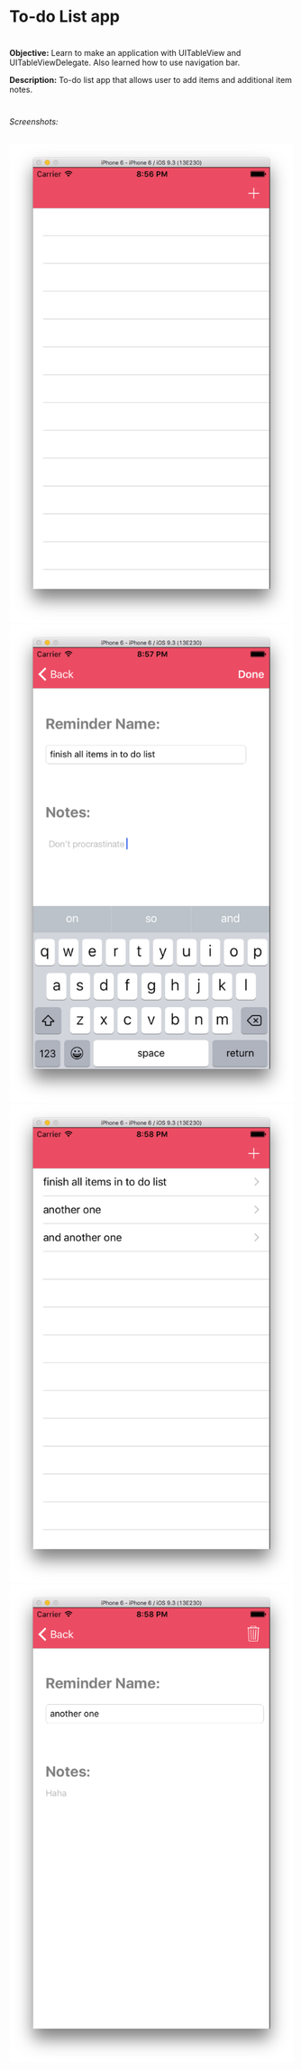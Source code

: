 # To-do List app
# 
**Objective:** Learn to make an application with UITableView and UITableViewDelegate.  Also learned how to use navigation bar.

**Description:** To-do list app that allows user to add items and additional item notes.
# 
###### Screenshots:
![Default](./DefaultView.png?raw=true "Default")
![Add](./AddView.png?raw=true "Add")
![Item](./ItemView.png?raw=true "Item")
![Delete](./DeleteView.png?raw=true "Delete")
